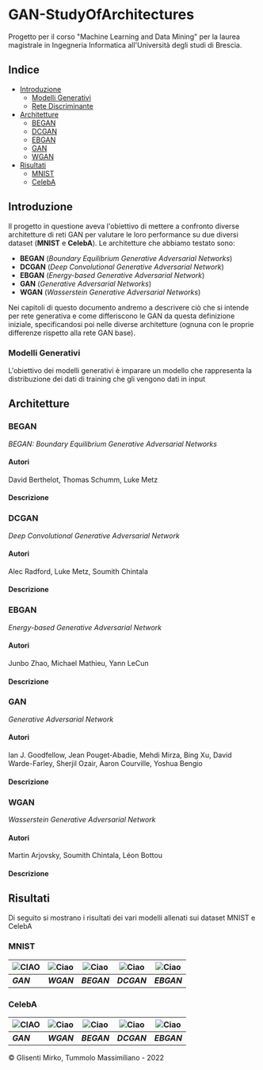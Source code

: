 # GAN-StudyOfArchitectures

Progetto per il corso "Machine Learning and Data Mining" per la laurea magistrale in Ingegneria Informatica all'Università degli studi di Brescia.

## Indice

 - [Introduzione](#introduzione)
	 - [Modelli Generativi](#modelli-generativi)
	 - [Rete Discriminante](#rete-discriminante)
 - [Architetture](#architetture)
	 - [BEGAN](#began)
	 - [DCGAN](#dcgan)
	 - [EBGAN](#ebgan)
	 - [GAN](#gan)
	 - [WGAN](#wgan)
 - [Risultati](#risultati)
	 - [MNIST](#mnist)
	 - [CelebA](#celeba)

## Introduzione

Il progetto in questione aveva l'obiettivo di mettere a confronto diverse architetture di reti GAN per valutare le loro performance su due diversi dataset (**MNIST** e **CelebA**). Le architetture che abbiamo testato sono:

 - **BEGAN** (_Boundary Equilibrium Generative Adversarial Networks_)
 - **DCGAN** (_Deep Convolutional Generative Adversarial Network_)
 - **EBGAN** (_Energy-based Generative Adversarial Network_)
 - **GAN** (_Generative Adversarial Networks_)
 - **WGAN** (_Wasserstein Generative Adversarial Networks_)

Nei capitoli di questo documento andremo a descrivere ciò che si intende per rete generativa e come differiscono le GAN da questa definizione iniziale, specificandosi poi nelle diverse architetture (ognuna con le proprie differenze rispetto alla rete GAN base).

### Modelli Generativi

L'obiettivo dei modelli generativi è imparare un modello che rappresenta la distribuzione dei dati di training che gli vengono dati in input

## Architetture

### BEGAN

_BEGAN: Boundary Equilibrium Generative Adversarial Networks_

#### Autori

David Berthelot, Thomas Schumm, Luke Metz

#### Descrizione

### DCGAN

_Deep Convolutional Generative Adversarial Network_

#### Autori

Alec Radford, Luke Metz, Soumith Chintala

#### Descrizione

### EBGAN

_Energy-based Generative Adversarial Network_

#### Autori

Junbo Zhao, Michael Mathieu, Yann LeCun

#### Descrizione

### GAN

_Generative Adversarial Network_

#### Autori

Ian J. Goodfellow, Jean Pouget-Abadie, Mehdi Mirza, Bing Xu, David Warde-Farley, Sherjil Ozair, Aaron Courville, Yoshua Bengio

#### Descrizione

### WGAN

_Wasserstein Generative Adversarial Network_

#### Autori

Martin Arjovsky, Soumith Chintala, Léon Bottou

#### Descrizione

## Risultati

Di seguito si mostrano i risultati dei vari modelli allenati sui dataset MNIST e CelebA

### MNIST
|![CIAO](https://upload.wikimedia.org/wikipedia/commons/6/6f/Rete_generativa_avversaria.png) | ![Ciao](https://upload.wikimedia.org/wikipedia/commons/6/6f/Rete_generativa_avversaria.png) |![Ciao](https://upload.wikimedia.org/wikipedia/commons/6/6f/Rete_generativa_avversaria.png)|![Ciao](https://upload.wikimedia.org/wikipedia/commons/6/6f/Rete_generativa_avversaria.png)|![Ciao](https://upload.wikimedia.org/wikipedia/commons/6/6f/Rete_generativa_avversaria.png)|
|--|--|--|--|--|
|***GAN***|***WGAN***|***BEGAN***|***DCGAN***|***EBGAN***|

### CelebA
|![CIAO](https://upload.wikimedia.org/wikipedia/commons/6/6f/Rete_generativa_avversaria.png) | ![Ciao](https://upload.wikimedia.org/wikipedia/commons/6/6f/Rete_generativa_avversaria.png) |![Ciao](https://upload.wikimedia.org/wikipedia/commons/6/6f/Rete_generativa_avversaria.png)|![Ciao](https://upload.wikimedia.org/wikipedia/commons/6/6f/Rete_generativa_avversaria.png)|![Ciao](https://upload.wikimedia.org/wikipedia/commons/6/6f/Rete_generativa_avversaria.png)|
|--|--|--|--|--|
|***GAN***|***WGAN***|***BEGAN***|***DCGAN***|***EBGAN***|


&copy; Glisenti Mirko, Tummolo Massimiliano - 2022